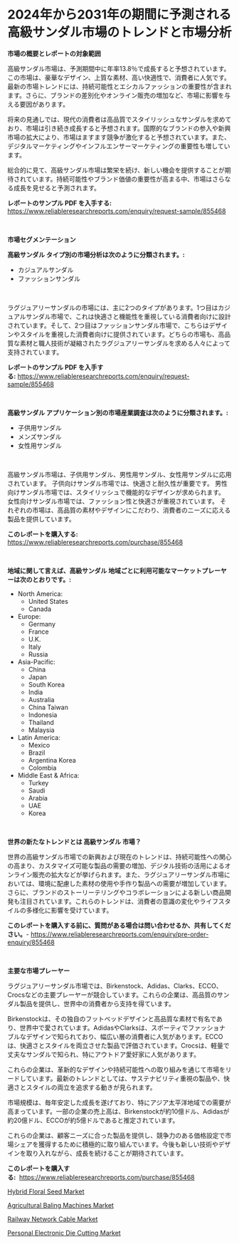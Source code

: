 <p><h1>2024年から2031年の期間に予測される高級サンダル市場のトレンドと市場分析</h1></p><p><strong>市場の概要とレポートの対象範囲</strong></p>
<p><p>高級サンダル市場は、予測期間中に年率13.8％で成長すると予想されています。この市場は、豪華なデザイン、上質な素材、高い快適性で、消費者に人気です。最新の市場トレンドには、持続可能性とエシカルファッションの重要性が含まれます。さらに、ブランドの差別化やオンライン販売の増加など、市場に影響を与える要因があります。</p><p>将来の見通しでは、現代の消費者は高品質でスタイリッシュなサンダルを求めており、市場は引き続き成長すると予想されます。国際的なブランドの参入や新興市場の拡大により、市場はますます競争が激化すると予想されています。また、デジタルマーケティングやインフルエンサーマーケティングの重要性も増しています。</p><p>総合的に見て、高級サンダル市場は繁栄を続け、新しい機会を提供することが期待されています。持続可能性やブランド価値の重要性が高まる中、市場はさらなる成長を見せると予測されます。</p></p>
<p><strong>レポートのサンプル PDF を入手する:</strong> <a href="https://www.reliableresearchreports.com/enquiry/request-sample/855468">https://www.reliableresearchreports.com/enquiry/request-sample/855468</a></p>
<p>&nbsp;</p>
<p><strong>市場セグメンテーション</strong></p>
<p><strong>高級サンダル タイプ別の市場分析は次のように分類されます。:</strong></p>
<p><ul><li>カジュアルサンダル</li><li>ファッションサンダル</li></ul></p>
<p>&nbsp;</p>
<p><p>ラグジュアリーサンダルの市場には、主に2つのタイプがあります。1つ目はカジュアルサンダル市場で、これは快適さと機能性を重視している消費者向けに設計されています。そして、2つ目はファッションサンダル市場で、こちらはデザインやスタイルを重視した消費者向けに提供されています。どちらの市場も、高品質な素材と職人技術が凝縮されたラグジュアリーサンダルを求める人々によって支持されています。</p></p>
<p><strong>レポートのサンプル PDF を入手する:</strong>&nbsp;<a href="https://www.reliableresearchreports.com/enquiry/request-sample/855468">https://www.reliableresearchreports.com/enquiry/request-sample/855468</a></p>
<p>&nbsp;</p>
<p><strong> 高級サンダル アプリケーション別の市場産業調査は次のように分類されます。:</strong></p>
<p><ul><li>子供用サンダル</li><li>メンズサンダル</li><li>女性用サンダル</li></ul></p>
<p>&nbsp;</p>
<p><p>高級サンダル市場は、子供用サンダル、男性用サンダル、女性用サンダルに応用されています。 子供向けサンダル市場では、快適さと耐久性が重要です。 男性向けサンダル市場では、スタイリッシュで機能的なデザインが求められます。 女性向けサンダル市場では、ファッション性と快適さが重視されています。 それぞれの市場は、高品質の素材やデザインにこだわり、消費者のニーズに応える製品を提供しています。</p></p>
<p><strong>このレポートを購入する:</strong>&nbsp; <a href="https://www.reliableresearchreports.com/purchase/855468">https://www.reliableresearchreports.com/purchase/855468</a></p>
<p>&nbsp;</p>
<p><strong>地域に関して言えば、高級サンダル 地域ごとに利用可能なマーケットプレーヤーは次のとおりです。:</strong></p>
<p><ul>
    <li>
        North America:
        <ul>
            <li>United States</li>
            <li>Canada</li>
        </ul>
    </li>
    <li>
        Europe:
        <ul>
            <li>Germany</li>
            <li>France</li>
            <li>U.K.</li>
            <li>Italy</li>
            <li>Russia</li>
        </ul>
    </li>
    <li>
        Asia-Pacific:
        <ul>
            <li>China</li>
            <li>Japan</li>
            <li>South Korea</li>
            <li>India</li>
            <li>Australia</li>
            <li>China Taiwan</li>
            <li>Indonesia</li>
            <li>Thailand</li>
            <li>Malaysia</li>
        </ul>
    </li>
    <li>
        Latin America:
        <ul>
            <li>Mexico</li>
            <li>Brazil</li>
            <li>Argentina Korea</li>
            <li>Colombia</li>
        </ul>
    </li>
    <li>
        Middle East & Africa:
        <ul>
            <li>Turkey</li>
            <li>Saudi</li>
            <li>Arabia</li>
            <li>UAE</li>
            <li>Korea</li>
        </ul>
    </li>
    </ul></p>
<p>&nbsp;</p>
<p><strong>世界の新たなトレンドとは 高級サンダル 市場？</strong></p>
<p><p>世界の高級サンダル市場での新興および現在のトレンドは、持続可能性への関心の高まり、カスタマイズ可能な製品の需要の増加、デジタル技術の活用によるオンライン販売の拡大などが挙げられます。また、ラグジュアリーサンダル市場においては、環境に配慮した素材の使用や手作り製品への需要が増加しています。さらに、ブランドのストーリーテリングやコラボレーションによる新しい商品開発も注目されています。これらのトレンドは、消費者の意識の変化やライフスタイルの多様化に影響を受けています。</p></p>
<p><strong>このレポートを購入する前に、質問がある場合は問い合わせるか、共有してください。</strong>- <a href="https://www.reliableresearchreports.com/enquiry/pre-order-enquiry/855468">https://www.reliableresearchreports.com/enquiry/pre-order-enquiry/855468</a></p>
<p>&nbsp;</p>
<p><strong>主要な市場プレーヤー</strong></p>
<p><p>ラグジュアリーサンダル市場では、Birkenstock、Adidas、Clarks、ECCO、Crocsなどの主要プレーヤーが競合しています。これらの企業は、高品質のサンダル製品を提供し、世界中の消費者から支持を得ています。</p><p>Birkenstockは、その独自のフットベッドデザインと高品質な素材で有名であり、世界中で愛されています。AdidasやClarksは、スポーティでファッショナブルなデザインで知られており、幅広い層の消費者に人気があります。ECCOは、快適さとスタイルを両立させた製品で評価されています。Crocsは、軽量で丈夫なサンダルで知られ、特にアウトドア愛好家に人気があります。</p><p>これらの企業は、革新的なデザインや持続可能性への取り組みを通じて市場をリードしています。最新のトレンドとしては、サステナビリティ重視の製品や、快適さとスタイルの両立を追求する動きが見られます。</p><p>市場規模は、毎年安定した成長を遂げており、特にアジア太平洋地域での需要が高まっています。一部の企業の売上高は、Birkenstockが約10億ドル、Adidasが約20億ドル、ECCOが約5億ドルであると推定されています。</p><p>これらの企業は、顧客ニーズに合った製品を提供し、競争力のある価格設定で市場シェアを獲得するために積極的に取り組んでいます。今後も新しい技術やデザインを取り入れながら、成長を続けることが期待されています。</p></p>
<p><strong>このレポートを購入する:</strong>&nbsp;&nbsp;<a href="https://www.reliableresearchreports.com/purchase/855468">https://www.reliableresearchreports.com/purchase/855468</a></p>
<p><p><a href="https://github.com/pgtimber/Market-Research-Report-List-1/blob/main/hybrid-floral-seed-market.md">Hybrid Floral Seed Market</a></p><p><a href="https://github.com/lataunyatinikmelvin59ilbd0dv/Market-Research-Report-List-1/blob/main/agricultural-baling-machines-market.md">Agricultural Baling Machines Market</a></p><p><a href="https://shimmer-gardenia-37a.notion.site/Railway-Network-Cable-Market-Size-and-Growth-Market-Segmentation-Regional-and-Country-Breakdowns--8b6389ac41eb44c7815ce6da2aa8c67e">Railway Network Cable Market</a></p><p><a href="https://view.publitas.com/reportprime-1/personal-electronic-die-cutting-market-size-market-trends-and-growth-outlook-forecasted-for-period-from-2024-to-2031/">Personal Electronic Die Cutting Market</a></p></p>